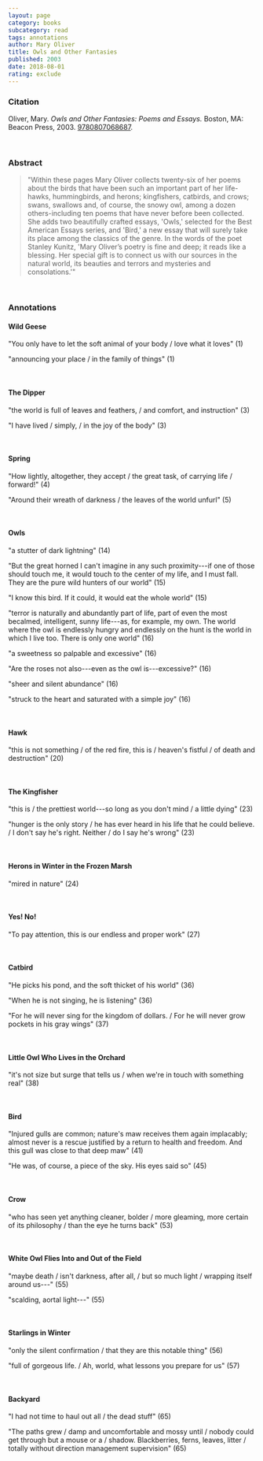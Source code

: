 ```yaml
---
layout: page
category: books
subcategory: read
tags: annotations
author: Mary Oliver
title: Owls and Other Fantasies
published: 2003
date: 2018-08-01
rating: exclude
---
```


### Citation

Oliver, Mary. *Owls and Other Fantasies: Poems and Essays.* Boston, MA: Beacon Press, 2003. [9780807068687](http://www.beacon.org/Owls-and-Other-Fantasies-P387.aspx).

<br>

### Abstract

> "Within these pages Mary Oliver collects twenty-six of her poems about the birds that have been such an important part of her life-hawks, hummingbirds, and herons; kingfishers, catbirds, and crows; swans, swallows and, of course, the snowy owl, among a dozen others-including ten poems that have never before been collected. She adds two beautifully crafted essays, 'Owls,' selected for the Best American Essays series, and 'Bird,' a new essay that will surely take its place among the classics of the genre. In the words of the poet Stanley Kunitz, 'Mary Oliver’s poetry is fine and deep; it reads like a blessing. Her special gift is to connect us with our sources in the natural world, its beauties and terrors and mysteries and consolations.'"

<br>

### Annotations

#### Wild Geese

"You only have to let the soft animal of your body / love what it loves" (1)

"announcing your place / in the family of things" (1)

<br>


#### The Dipper

"the world is full of leaves and feathers, / and comfort, and instruction" (3)

"I have lived / simply, / in the joy of the body" (3)

<br>


#### Spring

"How lightly, altogether, they accept / the great task, of carrying life / forward!" (4)

"Around their wreath of darkness / the leaves of the world unfurl" (5)

<br>


#### Owls

"a stutter of dark lightning" (14)

"But the great horned I can't imagine in any such proximity---if one of those should touch me, it would touch to the center of my life, and I must fall. They are the pure wild hunters of our world" (15)

"I know this bird. If it could, it would eat the whole world" (15)

"terror is naturally and abundantly part of life, part of even the most becalmed, intelligent, sunny life---as, for example, my own. The world where the owl is endlessly hungry and endlessly on the hunt is the world in which I live too. There is only one world" (16)

"a sweetness so palpable and excessive" (16)

"Are the roses not also---even as the owl is---excessive?" (16)

"sheer and silent abundance" (16)

"struck to the heart and saturated with a simple joy" (16)

<br>


#### Hawk

"this is not something / of the red fire, this is / heaven's fistful / of death and destruction" (20)

<br>


#### The Kingfisher

"this is / the prettiest world---so long as you don't mind / a little dying" (23)

"hunger is the only story / he has ever heard in his life that he could believe. / I don't say he's right. Neither / do I say he's wrong" (23)

<br>


#### Herons in Winter in the Frozen Marsh

"mired in nature" (24)

<br>


#### Yes! No!

"To pay attention, this is our endless and proper work" (27)

<br>


#### Catbird

"He picks his pond, and the soft thicket of his world" (36)

"When he is not singing, he is listening" (36)

"For he will never sing for the kingdom of dollars. / For he will never grow pockets in his gray wings" (37)

<br>


#### Little Owl Who Lives in the Orchard

"it's not size but surge that tells us / when we're in touch with something real" (38)

<br>


#### Bird

"Injured gulls are common; nature's maw receives them again implacably; almost never is a rescue justified by a return to health and freedom. And this gull was close to that deep maw" (41)

"He was, of course, a piece of the sky. His eyes said so" (45)

<br>


#### Crow

"who has seen yet anything cleaner, bolder / more gleaming, more certain of its philosophy / than the eye he turns back" (53)

<br>


#### White Owl Flies Into and Out of the Field

"maybe death / isn't darkness, after all, / but so much light / wrapping itself around us---" (55)

"scalding, aortal light---" (55)

<br>


#### Starlings in Winter

"only the silent confirmation / that they are this notable thing" (56)

"full of gorgeous life. / Ah, world, what lessons you prepare for us" (57)

<br>


#### Backyard

"I had not time to haul out all / the dead stuff" (65)

"The paths grew / damp and uncomfortable and mossy until / nobody could get through but a mouse or a / shadow. Blackberries, ferns, leaves, litter / totally without direction management supervision" (65)
